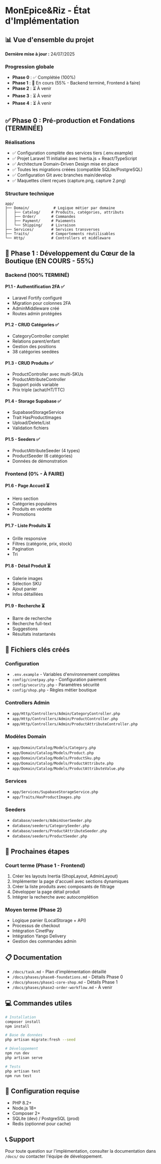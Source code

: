 # MonEpice&Riz - État d'Implémentation

## 📊 Vue d'ensemble du projet

**Dernière mise à jour :** 24/07/2025

### Progression globale
- **Phase 0** : ✅ Complétée (100%)
- **Phase 1** : 🚧 En cours (55% - Backend terminé, Frontend à faire)
- **Phase 2** : ⏳ À venir
- **Phase 3** : ⏳ À venir
- **Phase 4** : ⏳ À venir

## ✅ Phase 0 : Pré-production et Fondations (TERMINÉE)

### Réalisations
- ✅ Configuration complète des services tiers (.env.example)
- ✅ Projet Laravel 11 initialisé avec Inertia.js + React/TypeScript
- ✅ Architecture Domain-Driven Design mise en place
- ✅ Toutes les migrations créées (compatible SQLite/PostgreSQL)
- ✅ Configuration Git avec branches main/develop
- ✅ Maquettes client reçues (capture.png, capture 2.png)

### Structure technique
```
app/
├── Domain/           # Logique métier par domaine
│   ├── Catalog/     # Produits, catégories, attributs
│   ├── Order/       # Commandes
│   ├── Payment/     # Paiements
│   └── Shipping/    # Livraison
├── Services/        # Services transverses
├── Traits/          # Comportements réutilisables
└── Http/            # Controllers et middleware
```

## 🚧 Phase 1 : Développement du Cœur de la Boutique (EN COURS - 55%)

### Backend (100% TERMINÉ)

#### P1.1 - Authentification 2FA ✅
- Laravel Fortify configuré
- Migration pour colonnes 2FA
- AdminMiddleware créé
- Routes admin protégées

#### P1.2 - CRUD Catégories ✅
- CategoryController complet
- Relations parent/enfant
- Gestion des positions
- 38 catégories seedées

#### P1.3 - CRUD Produits ✅
- ProductController avec multi-SKUs
- ProductAttributeController
- Support poids variable
- Prix triple (achat/HT/TTC)

#### P1.4 - Storage Supabase ✅
- SupabaseStorageService
- Trait HasProductImages
- Upload/Delete/List
- Validation fichiers

#### P1.5 - Seeders ✅
- ProductAttributeSeeder (4 types)
- ProductSeeder (6 catégories)
- Données de démonstration

### Frontend (0% - À FAIRE)

#### P1.6 - Page Accueil ⏳
- Hero section
- Catégories populaires
- Produits en vedette
- Promotions

#### P1.7 - Liste Produits ⏳
- Grille responsive
- Filtres (catégorie, prix, stock)
- Pagination
- Tri

#### P1.8 - Détail Produit ⏳
- Galerie images
- Sélection SKU
- Ajout panier
- Infos détaillées

#### P1.9 - Recherche ⏳
- Barre de recherche
- Recherche full-text
- Suggestions
- Résultats instantanés

## 📁 Fichiers clés créés

### Configuration
- `.env.example` - Variables d'environnement complètes
- `config/cinetpay.php` - Configuration paiement
- `config/security.php` - Paramètres sécurité
- `config/shop.php` - Règles métier boutique

### Controllers Admin
- `app/Http/Controllers/Admin/CategoryController.php`
- `app/Http/Controllers/Admin/ProductController.php`
- `app/Http/Controllers/Admin/ProductAttributeController.php`

### Modèles Domain
- `app/Domain/Catalog/Models/Category.php`
- `app/Domain/Catalog/Models/Product.php`
- `app/Domain/Catalog/Models/ProductSku.php`
- `app/Domain/Catalog/Models/ProductAttribute.php`
- `app/Domain/Catalog/Models/ProductAttributeValue.php`

### Services
- `app/Services/SupabaseStorageService.php`
- `app/Traits/HasProductImages.php`

### Seeders
- `database/seeders/AdminUserSeeder.php`
- `database/seeders/CategorySeeder.php`
- `database/seeders/ProductAttributeSeeder.php`
- `database/seeders/ProductSeeder.php`

## 🚀 Prochaines étapes

### Court terme (Phase 1 - Frontend)
1. Créer les layouts Inertia (ShopLayout, AdminLayout)
2. Implémenter la page d'accueil avec sections dynamiques
3. Créer la liste produits avec composants de filtrage
4. Développer la page détail produit
5. Intégrer la recherche avec autocomplétion

### Moyen terme (Phase 2)
- Logique panier (LocalStorage + API)
- Processus de checkout
- Intégration CinetPay
- Intégration Yango Delivery
- Gestion des commandes admin

## 📋 Documentation

- `/docs/task.md` - Plan d'implémentation détaillé
- `/docs/phases/phase0-foundations.md` - Détails Phase 0
- `/docs/phases/phase1-core-shop.md` - Détails Phase 1
- `/docs/phases/phase2-order-workflow.md` - À venir

## 💻 Commandes utiles

```bash
# Installation
composer install
npm install

# Base de données
php artisan migrate:fresh --seed

# Développement
npm run dev
php artisan serve

# Tests
php artisan test
npm run test
```

## 🔧 Configuration requise

- PHP 8.2+
- Node.js 18+
- Composer 2+
- SQLite (dev) / PostgreSQL (prod)
- Redis (optionnel pour cache)

## 📞 Support

Pour toute question sur l'implémentation, consulter la documentation dans `/docs/` ou contacter l'équipe de développement.